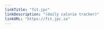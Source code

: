 ```yaml
---
linkTitle: "fit.jpc"
linkDescription: "(daily calorie tracker)"
linkURL: "https://fit.jpc.io"
---
```

